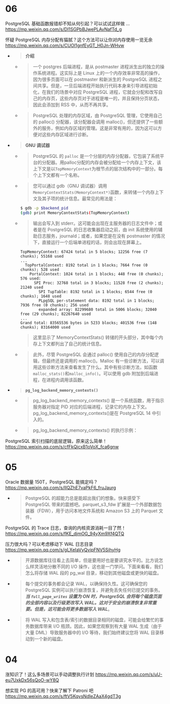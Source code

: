 
# 06

PostgreSQL 基础函数报错却不知从何引起？可以试试这样做 ... https://mp.weixin.qq.com/s/Dl1SGPbBJwePLAvNafTd_g

怀疑 PostgreSQL 内存分配有猫腻？这个方法可以让你对内存使用一览无余 https://mp.weixin.qq.com/s/CUOl1gnfEyGT_H0Jn-WHvw
- > **介绍**
  * > 一个 postgres 后端进程，是从 postmaster 进程派生出的独立的操作系统进程。这实际上是 Linux 上的一个内存效率非常高的操作，因为很多页面可以在 postmaster 和新派生的 PostgreSQL 进程之间共享。但是，一旦后端进程开始执行代码本身来引导进程初始化，在我们的场景中对应 PostgreSQL 进程，它就会分配和改写自己的内存页，这些内存页对于进程是唯一的，并且保持分页状态，因此会添加到 RSS 中，从而不再共享。
  * > PostgreSQL 处理的内存区域，由 PostgreSQL 管理，它使用自己的 palloc() 分配器，该分配器会调用 malloc()，但还提供了一些额外的服务，例如内存区域的管理。这是非常有用的，因为这可以方便对这些内存区域进行诊断。
- > **GNU 调试器**
  * > PostgreSQL 的 `palloc` 是一个分层的内存分配器，它包装了系统平台的分配器。用palloc分配的内存会被分配给一个内存上下文，该上下文是以`TopMemoryContext`为根节点的层次结构中的一部分。每个上下文都有一个名称。
  * > 您可以通过 gdb（GNU 调试器）调用`MemoryContextStats(MemoryContext*)`函数，来转储一个内存上下文及其子项的统计信息。最常见的用法是：
    ```sh
    $ gdb -p $backend_pid
    (gdb) print MemoryContextStats(TopMemoryContext)
    ```
  * > 输出会写入到 stderr。这可能会出现在主服务器的日志文件中；或者是在 PostgreSQL 的日志收集器启动之前，由 init 系统使用的辅助日志服务，journald；或者，如果您是在没有 postmaster 的情况下，直接运行一个后端单进程的话，则会出现在屏幕上。
    ```console
    TopMemoryContext: 67424 total in 5 blocks; 12256 free (7 chunks); 55168 used
    ...
      TopPortalContext: 8192 total in 1 blocks; 7664 free (0 chunks); 528 used
        PortalContext: 1024 total in 1 blocks; 448 free (0 chunks); 576 used:
          SPI Proc: 32768 total in 3 blocks; 11528 free (2 chunks); 21240 used
            SPI TupTable: 8192 total in 1 blocks; 6544 free (0 chunks); 1648 used
            PLpgSQL per-statement data: 8192 total in 1 blocks; 7936 free (0 chunks); 256 used
            expanded array: 82299680 total in 5006 blocks; 32040 free (29 chunks); 82267640 used
    ...
    Grand total: 83565536 bytes in 5233 blocks; 401536 free (148 chunks); 83164000 used
    ```
    > 这里显示了 MemoryContextStats() 转储的开头部分，其中每个内存上下文都列出了自己的统计信息。
  * > 此外，尽管 PostgreSQL 会通过 palloc() 使用自己的内存分配逻辑，但最终还是调用的 malloc()。Malloc 有一些诊断方法，可以调用这些诊断方法来查看发生了什么。其中有些诊断方法，如函数`malloc_stats()`和`malloc_info()`。可以使用 gdb 附加到后端进程，在进程内调用该函数。
- > **`pg_log_backend_memory_contexts()`**
  * > pg_log_backend_memory_contexts() 是一个系统函数，用于指示服务器对指定 PID 对应的后端进程，记录它的内存上下文。pg_log_backend_memory_contexts()是在 PostgreSQL 14 中引入的。
  * > pg_log_backend_memory_contexts() 的执行示例：

PostgreSQL 索引扫描的底层逻辑，原来这么简单！ https://mp.weixin.qq.com/s/cfFkQjcxB1oVoX_fca6gnw

# 05

Oracle 数据量 150T，PostgreSQL 能搞定吗？ https://mp.weixin.qq.com/s/IIQZhE7vaPkF6_fruJaurg
- > PostgreSQL 的超能力总是能超出我们的想象。快来感受下 PostgreSQL 带来的震撼吧。parquet_s3_fdw 扩展是一个外部数据包装器（FDW），用于访问本地文件系统和 Amazon S3 上的 Parquet 文件。

PostgreSQL 的 Trace 日志，查询的内核资源消耗一目了然！ https://mp.weixin.qq.com/s/fKE_djmOG_94yXm9Xf4QTQ

压力很大吗？可以考虑移动下 WAL 日志目录 https://mp.weixin.qq.com/s/gLXeIaVyQvipFNV5SihyHg
- > 开源数据库往往看上去简单，但是要用好也是要讲究水平的。比方说怎么样灵活地分散不同的 I/O 操作，这也是一门学问。下面来看看，我们怎么将存储 WAL 段的 pg_wal 目录，移动到其他磁盘或更快的磁盘。
- > 每个提交的事务都会记录 WAL，以确保持久性。这可确保您的 PostgreSQL 实例可以执行崩溃恢复，并避免丢失任何已提交的事务。***当 `full_page_writes` 设置为 ON 时，PostgreSQL 会将每个磁盘页面的全部内容以及行级更改写入 WAL。这对于安全的崩溃恢复非常重要。但是，这可能会将更多数据写入 WAL***。
- > 将 WAL 写入和包含表/索引的数据目录相同的磁盘，可能会给繁忙的事务数据库带来 I/O 瓶颈。因此，如果您观察到有大量 WAL 生成（由于大量 DML）导致服务器中的 I/O 等待，我们始终建议您将 WAL 目录移动到一个新的磁盘。

# 04

涨知识了！这么多场景可以手动调整执行计划 https://mp.weixin.qq.com/s/uU-eu7UxkDx56sQoO-wY8Q

想实现 PG 的高可用？快来了解下 Patroni 吧 https://mp.weixin.qq.com/s/ftV5KqvsNdIeZAaX4gdT3g
